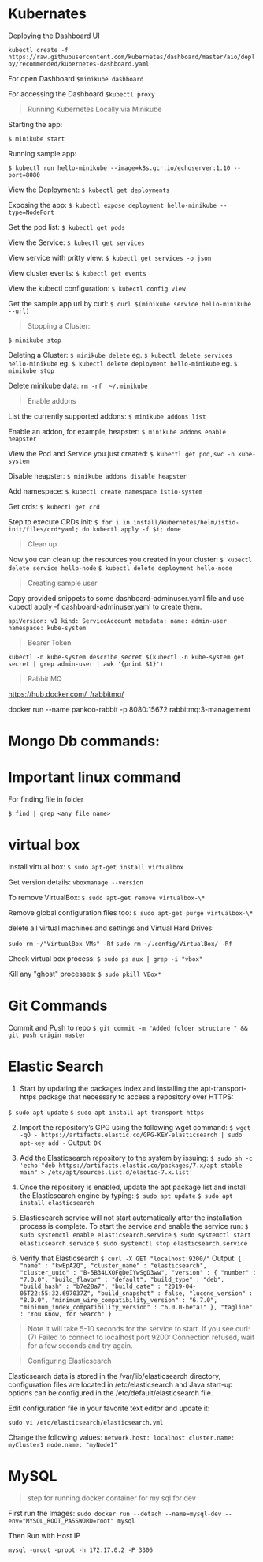 #  Kubernates

Deploying the Dashboard UI

`kubectl create -f https://raw.githubusercontent.com/kubernetes/dashboard/master/aio/deploy/recommended/kubernetes-dashboard.yaml`
 
For open Dashboard
`$minikube dashboard` 

For accessing the Dashboard
`$kubectl proxy`

 >Running Kubernetes Locally via Minikube

Starting the app:

`$ minikube start`

Running sample app:

`$ kubectl run hello-minikube --image=k8s.gcr.io/echoserver:1.10 --port=8080`

View the Deployment:
`$ kubectl get deployments`

Exposing the app:
`$ kubectl expose deployment hello-minikube --type=NodePort`

Get the pod list:
`$ kubectl get pods`

View the Service:
`$ kubectl get services`

View service with pritty view:
`$ kubectl get services -o json`

View cluster events:
`$ kubectl get events`

View the kubectl configuration:
`$ kubectl config view`

Get the sample app url by curl:
`$ curl $(minikube service hello-minikube --url)`

>Stopping a Cluster:

`$ minikube stop`

Deleting a Cluster:
`$ minikube delete`
eg. `$ kubectl delete services hello-minikube`
eg. `$ kubectl delete deployment hello-minikube`
eg. `$ minikube stop`

Delete minikube data:
`rm -rf  ~/.minikube`

>Enable addons

List the currently supported addons:
`$ minikube addons list`

Enable an addon, for example, heapster:
`$ minikube addons enable heapster`

View the Pod and Service you just created:
`$ kubectl get pod,svc -n kube-system`

Disable heapster:
`$ minikube addons disable heapster`

Add namespace:
`$ kubectl create namespace istio-system`

Get crds:
`$ kubectl get crd`

 Step to execute CRDs init:
 `$ for i in install/kubernetes/helm/istio-init/files/crd*yaml; do kubectl apply -f $i; done`

>Clean up

Now you can clean up the resources you created in your cluster:
`$ kubectl delete service hello-node`
`$ kubectl delete deployment hello-node`

>Creating sample user

Copy provided snippets to some dashboard-adminuser.yaml file and use kubectl apply -f dashboard-adminuser.yaml to create them.

`apiVersion: v1
kind: ServiceAccount
metadata:
  name: admin-user
  namespace: kube-system`
  
  >Bearer Token
  
  `kubectl -n kube-system describe secret $(kubectl -n kube-system get secret | grep admin-user | awk '{print $1}')`
  
  >Rabbit MQ
  
  https://hub.docker.com/_/rabbitmq/
  
 docker run --name pankoo-rabbit -p 8080:15672 rabbitmq:3-management

 # Mongo Db commands:

# Important linux command

For finding file in folder 

`$ find | grep <any file name>` 

# virtual box

Install virtual box:
`$ sudo apt-get install virtualbox`

Get version details:
`vboxmanage --version`

To remove VirtualBox:
`$ sudo apt-get remove virtualbox-\*`

Remove global configuration files too:
`$ sudo apt-get purge virtualbox-\*`

delete all virtual machines and settings and Virtual Hard Drives:

`sudo rm ~/"VirtualBox VMs" -Rf`
`sudo rm ~/.config/VirtualBox/ -Rf`  

Check virtual box process:
`$ sudo ps aux | grep -i "vbox"`

Kill any "ghost" processes:
`$ sudo pkill VBox*`

# Git Commands

Commit and Push to repo
`$ git commit -m "Added folder structure " && git push origin master`



# Elastic Search 

1. Start by updating the packages index and installing the apt-transport-https package that necessary to access a repository over HTTPS:

`$ sudo apt update`
`$ sudo apt install apt-transport-https`

2. Import the repository’s GPG using the following wget command:
`$ wget -qO - https://artifacts.elastic.co/GPG-KEY-elasticsearch | sudo apt-key add -`
 Output: `OK`

3. Add the Elasticsearch repository to the system by issuing:
`$ sudo sh -c 'echo "deb https://artifacts.elastic.co/packages/7.x/apt stable main" > /etc/apt/sources.list.d/elastic-7.x.list'`

4. Once the repository is enabled, update the apt package list and install the Elasticsearch engine by typing:
`$ sudo apt update`
`$ sudo apt install elasticsearch`

5. Elasticsearch service will not start automatically after the installation process is complete. To start the service and enable the service run:
`$ sudo systemctl enable elasticsearch.service`
`$ sudo systemctl start elasticsearch.service`
`$ sudo systemctl stop elasticsearch.service`

6. Verify that Elasticsearch
`$ curl -X GET "localhost:9200/"`
Output: 
        ` {
  "name" : "kwEpA2Q",
  "cluster_name" : "elasticsearch",
  "cluster_uuid" : "B-5B34LXQFqDeIYwSgD3ww",
  "version" : {
    "number" : "7.0.0",
    "build_flavor" : "default",
    "build_type" : "deb",
    "build_hash" : "b7e28a7",
    "build_date" : "2019-04-05T22:55:32.697037Z",
    "build_snapshot" : false,
    "lucene_version" : "8.0.0",
    "minimum_wire_compatibility_version" : "6.7.0",
    "minimum_index_compatibility_version" : "6.0.0-beta1"
  },
  "tagline" : "You Know, for Search"
} `

> Note
It will take 5-10 seconds for the service to start. If you see curl: (7) Failed to connect to localhost port 9200: Connection refused, wait for a few seconds and try again.

>Configuring Elasticsearch

Elasticsearch data is stored in the /var/lib/elasticsearch directory, configuration files are located in /etc/elasticsearch and Java start-up options can be configured in the /etc/default/elasticsearch file.

Edit configuration file in your favorite text editor and update it:

`sudo vi /etc/elasticsearch/elasticsearch.yml`

Change the following values:
`network.host: localhost
 cluster.name: myCluster1
 node.name: "myNode1" `
 
 # MySQL
 > step for running docker container for my sql for dev
 
 First run the Images:
 `sudo docker run --detach --name=mysql-dev --env="MYSQL_ROOT_PASSWORD=root" mysql`


Then Run with Host IP

 `mysql -uroot -proot -h 172.17.0.2 -P 3306`
